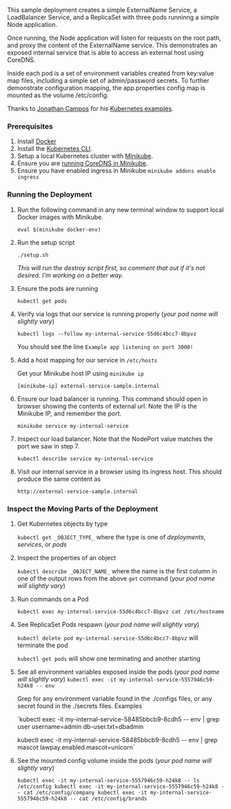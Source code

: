 This sample deployment creates a simple ExternalName Service, a LoadBalancer Service, and a ReplicaSet with three pods runninng a simple Node application.

Once running, the Node application will listen for requests on the root path, and proxy the content of the ExternalName service. This demonstrates an exposed internal service that is able to access an external host using CoreDNS.

Inside each pod is a set of environment variables created from key:value map files, including a simple set of admin/password secrets. To further demonstrate configuration mapping, the app.properties config map is mounted as the volume /etc/config.

Thanks to [Jonathan Campos](https://github.com/jonbcampos) for his [Kubernetes examples](https://github.com/jonbcampos/kubernetes-series).

### Prerequisites

1. Install [Docker](https://docs.docker.com/install/)
2. Install the [Kubernetes CLI](https://kubernetes.io/docs/tasks/tools/install-kubectl/).
3. Setup a local Kubernetes cluster with [Minikube](https://kubernetes.io/docs/tasks/tools/install-minikube/).
4. Ensure you are [running CoreDNS in Minikube](https://coredns.io/2017/04/28/coredns-for-minikube/).
5. Ensure you have enabled ingress in Minikube
   `minikube addons enable ingress`

### Running the Deployment

1. Run the following command in any new terminal window to support local Docker images with Minikube.

   `eval $(minikube docker-env)`
2. Run the setup script

   `./setup.sh`

   _This will run the destroy script first, so comment that out if it's not desired. I'm working on a better way._
3. Ensure the pods are running

   `kubectl get pods`

4. Verify via logs that our service is running properly (_your pod name will slightly vary_)

   `kubectl logs --follow my-internal-service-55d6c4bcc7-8bpvz`

   You should see the line `Example app listening on port 3000!`

5. Add a host mapping for our service in `/etc/hosts`

   Get your Minikube host IP using `minikube ip`

   `[minikube-ip] external-service-sample.internal`

6. Ensure our load balancer is running. This command should open in browser showing the contents of external url. Note the IP is the Minikube IP, and remember the port.

   `minikube service my-internal-service`

7. Inspect our load balancer. Note that the NodePort value matches the port we saw in step 7.

   `kubectl describe service my-internal-service`

8. Visit our internal service in a browser using its ingress host. This should produce the same content as

   `http://external-service-sample.internal`


### Inspect the Moving Parts of the Deployment

1. Get Kubernetes objects by type

   `kubectl get _OBJECT_TYPE_` where the type is one of _deployments_, _services_, or _pods_

2. Inspect the properties of an object

   `kubectl describe _OBJECT_NAME_` where the name is the first column in one of the output rows from the above `get` command (_your pod name will slightly vary_)

3. Run commands on a Pod

   `kubectl exec my-internal-service-55d6c4bcc7-8bpvz cat /etc/hostname`

4. See ReplicaSet Pods respawn (_your pod name will slightly vary_)

   `kubectl delete pod my-internal-service-55d6c4bcc7-8bpvz` will terminate the pod

   `kubectl get pods` will show one terminating and another starting

5. See all environment variables exposed inside the pods (_your pod name will slightly vary_)
   `kubectl exec -it my-internal-service-5557946c59-h24k8 -- env`

   Grep for any environment variable found in the ./configs files, or any secret found in the ./secrets files. Examples

   `kubectl exec -it my-internal-service-58485bbcb9-8cdh5 -- env | grep user
    username=admin
    db-user.txt=dbadmin

    kubectl exec -it my-internal-service-58485bbcb9-8cdh5 -- env | grep mascot
    lawpay.enabled.mascot=unicorn`

6. See the mounted config volume inside the pods (_your pod name will slightly vary_)

   `kubectl exec -it my-internal-service-5557946c59-h24k8 -- ls /etc/config
   kubectl exec -it my-internal-service-5557946c59-h24k8 -- cat /etc/config/company
   kubectl exec -it my-internal-service-5557946c59-h24k8 -- cat /etc/config/brands`